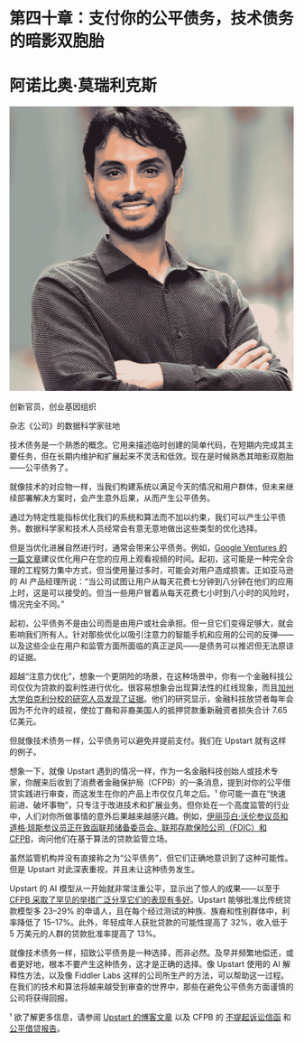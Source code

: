 # 第四十章：支付你的公平债务，技术债务的暗影双胞胎

# 阿诺比奥·莫瑞利克斯

![](img/Arnobio_Morelix.png)

创新官员，创业基因组织

杂志《公司》的数据科学家驻地

技术债务是一个熟悉的概念。它用来描述临时创建的简单代码，在短期内完成其主要任务，但在长期内维护和扩展起来不灵活和低效。现在是时候熟悉其暗影双胞胎——公平债务了。

就像技术的对应物一样，当我们构建系统以满足今天的情况和用户群体，但未来继续部署解决方案时，会产生意外后果，从而产生公平债务。

通过为特定性能指标优化我们的系统和算法而不加以约束，我们可以产生公平债务。数据科学家和技术人员经常会有意无意地做出这些类型的优化选择。

但是当优化进展自然进行时，通常会带来公平债务。例如，[Google Ventures 的一篇文章](https://oreil.ly/5fIqQ)建议优化用户在您的应用上观看视频的时间。起初，这可能是一种完全合理的工程努力集中方式，但当使用量过多时，可能会对用户造成损害。正如亚马逊的 AI 产品经理所说：“当公司试图让用户从每天花费七分钟到八分钟在他们的应用上时，这是可以接受的。但当一些用户冒着从每天花费七小时到八小时的风险时，情况完全不同。”

起初，公平债务不是由公司而是由用户或社会承担。但一旦它们变得足够大，就会影响我们所有人。针对那些优化以吸引注意力的智能手机和应用的公司的反弹——以及这些企业在用户和监管方面所面临的真正逆风——是债务可以推迟但无法原谅的证据。

超越“注意力优化”，想象一个更阴险的场景，在这种场景中，你有一个金融科技公司仅仅为贷款的盈利性进行优化。很容易想象会出现算法性的红线现象，而且[加州大学伯克利分校的研究人员发现了证据](https://oreil.ly/mjawc)。他们的研究显示，金融科技放贷者每年会因为不允许的歧视，使拉丁裔和非裔美国人的抵押贷款重新融资者损失合计 7.65 亿美元。

但就像技术债务一样，公平债务可以避免并提前支付。我们在 Upstart 就有这样的例子。

想象一下，就像 Upstart 遇到的情况一样，作为一名金融科技创始人或技术专家，你醒来后收到了消费者金融保护局（CFPB）的一条消息，提到对你的公平借贷实践进行审查，而这发生在你的产品上市仅仅几年之后。¹ 你可能一直在“快速前进、破坏事物”，只专注于改进技术和扩展业务。但你处在一个高度监管的行业中，人们对你所做事情的意外后果越来越感兴趣。例如，[伊丽莎白·沃伦参议员和道格·琼斯参议员正在致函联邦储备委员会、联邦存款保险公司（FDIC）和 CFPB](https://oreil.ly/ZkqE2)，询问他们在基于算法的贷款监管立场。

虽然监管机构并没有直接称之为“公平债务”，但它们正确地意识到了这种可能性。但是 Upstart 对此深表重视，并且未让这种债务发生。

Upstart 的 AI 模型从一开始就非常注重公平，显示出了惊人的成果——以至于[CFPB 采取了罕见的举措广泛分享它们的表现有多好](https://oreil.ly/eiyMH)。Upstart 能够批准比传统贷款模型多 23–29% 的申请人，且在每个经过测试的种族、族裔和性别群体中，利率降低了 15–17%。此外，年轻成年人获批贷款的可能性提高了 32%，收入低于 5 万美元的人群的贷款批准率提高了 13%。

就像技术债务一样，招致公平债务是一种选择，而非必然。及早并频繁地偿还，或者更好地，根本不要产生这种债务，这才是正确的选择。像 Upstart 使用的 AI 解释性方法，以及像 Fiddler Labs 这样的公司所生产的方法，可以帮助这一过程。在我们的技术和算法将越来越受到审查的世界中，那些在避免公平债务方面谨慎的公司将获得回报。

¹ 欲了解更多信息，请参阅 [Upstart 的博客文章](https://oreil.ly/hz4PT) 以及 CFPB 的 [不提起诉讼信函](https://oreil.ly/4HpAI) 和 [公平借贷报告](https://oreil.ly/926Aq)。
